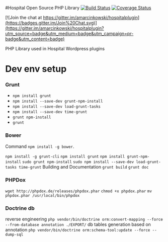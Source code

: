 #Hospital Open Source PHP Library [![Build Status](https://travis-ci.org/amarcinkowski/hospitalplugin.svg?branch=master)](https://travis-ci.org/amarcinkowski/hospitalplugin) [![Coverage Status](https://coveralls.io/repos/amarcinkowski/hospitalplugin/badge.svg?branch=master)](https://coveralls.io/r/amarcinkowski/hospitalplugin?branch=master)

[![Join the chat at https://gitter.im/amarcinkowski/hospitalplugin](https://badges.gitter.im/Join%20Chat.svg)](https://gitter.im/amarcinkowski/hospitalplugin?utm_source=badge&utm_medium=badge&utm_campaign=pr-badge&utm_content=badge)

PHP Library used in Hospital Wordpress plugins

Dev env setup
==================

### Grunt
* `npm install grunt`
* `npm install --save-dev grunt-npm-install`
* `npm install --save-dev load-grunt-tasks`
* `npm install --save-dev time-grunt`
* `grunt npm-install`
* `grunt`

### Bower
Command `npm install -g bower`.

`npm install -g grunt-cli`
`npm install grunt`
`npm install grunt-npm-install`
`sudo grunt npm-install`
`sudo npm install --save-dev load-grunt-tasks time-grunt`
Building and Documentation
`grunt build`
`grunt doc`

### PHPDox
`wget http://phpdox.de/releases/phpdox.phar`
`chmod +x phpdox.phar`
`mv phpdox.phar /usr/local/bin/phpdox`

### Doctrine db
reverse engineering
`php vendor/bin/doctrine orm:convert-mapping --force --from-database annotation ./EXPORT/`
db tables generation based on annotation
`php vendor/bin/doctrine orm:schema-tool:update --force --dump-sql`
